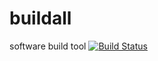 # buildall
software build tool
[![Build Status](https://travis-ci.org/rayene/buildall.svg?branch=master)](https://travis-ci.org/rayene/buildall)